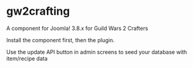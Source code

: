 # gw2crafting

A component for Joomla! 3.8.x for Guild Wars 2 Crafters

Install the component first, then the plugin.

Use the update API button in admin screens to seed your database with item/recipe data
